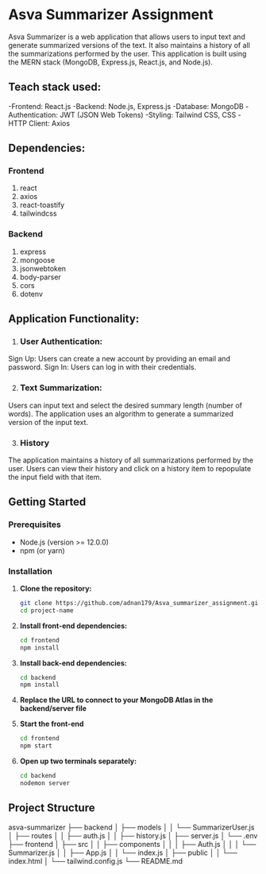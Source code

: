 # Asva Summarizer Assignment

Asva Summarizer is a web application that allows users to input text and generate summarized versions of the text. It also maintains a history of all the summarizations performed by the user. This application is built using the MERN stack (MongoDB, Express.js, React.js, and Node.js).

## Teach stack used:
-Frontend: React.js
-Backend: Node.js, Express.js
-Database: MongoDB
-Authentication: JWT (JSON Web Tokens)
-Styling: Tailwind CSS, CSS
-HTTP Client: Axios

## Dependencies:

### Frontend
  1. react
  2. axios
  3. react-toastify
  4. tailwindcss
### Backend
  1. express
  2. mongoose
  3. jsonwebtoken
  4. body-parser
  5. cors
  6. dotenv

     
## Application Functionality:

1. ### User Authentication:
  Sign Up: Users can create a new account by providing an email and password.
  Sign In: Users can log in with their credentials.

2. ### Text Summarization:
  Users can input text and select the desired summary length (number of words). The application uses an algorithm to generate a summarized version of the input text.

3. ### History
  The application maintains a history of all summarizations performed by the user. Users can view their history and click on a history item to repopulate the input field with that item.

## Getting Started

### Prerequisites

- Node.js (version >= 12.0.0)
- npm (or yarn)

### Installation

1. **Clone the repository:**

   ```bash
   git clone https://github.com/adnan179/Asva_summarizer_assignment.git
   cd project-name
2. **Install front-end dependencies:**
   ```bash
   cd frontend
   npm install
3. **Install back-end dependencies:**
   ```bash
   cd backend
   npm install
4. **Replace the URL to connect to your MongoDB Atlas in the backend/server file**
5. **Start the front-end**
   ```bash
   cd frontend
   npm start
   
6. **Open up two terminals separately:**
   ```bash
   cd backend
   nodemon server


## Project Structure
asva-summarizer
├── backend
│   ├── models
│   │   └── SummarizerUser.js
│   ├── routes
│   │   ├── auth.js
│   │   ├── history.js
│   ├── server.js
│   └── .env
├── frontend
│   ├── src
│   │   ├── components
│   │   │   ├── Auth.js
│   │   │   └── Summarizer.js
│   │   ├── App.js
│   │   └── index.js
│   ├── public
│   │   └── index.html
│   └── tailwind.config.js
└── README.md

